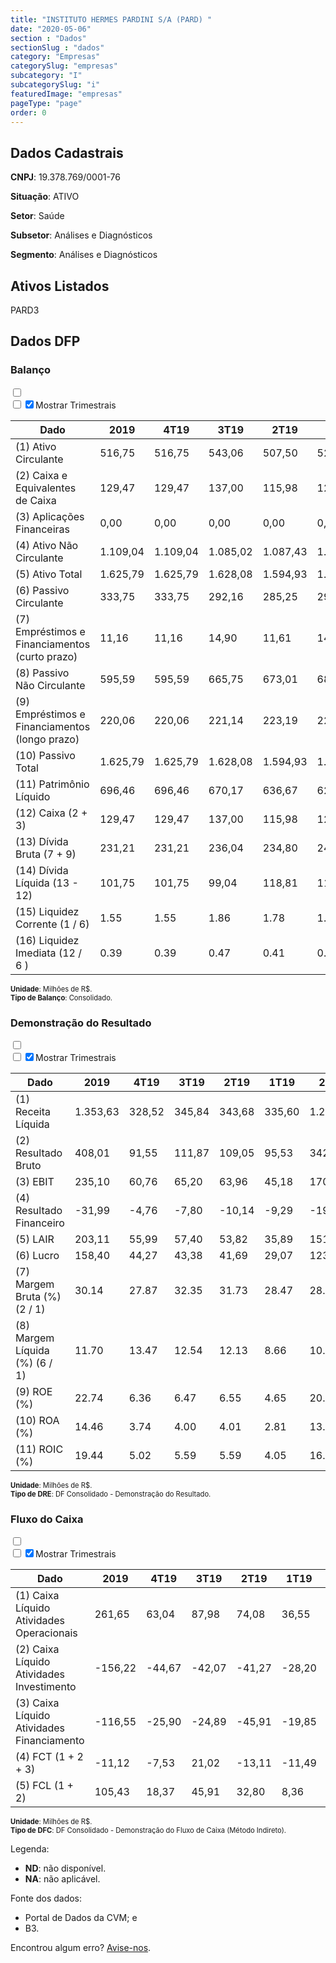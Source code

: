 ```yaml
---  
title: "INSTITUTO HERMES PARDINI S/A (PARD) "  
date: "2020-05-06"  
section : "Dados"  
sectionSlug : "dados"  
category: "Empresas"  
categorySlug: "empresas"  
subcategory: "I"  
subcategorySlug: "i"  
featuredImage: "empresas"  
pageType: "page"  
order: 0  
---
```



## Dados Cadastrais


**CNPJ**: 19.378.769/0001-76

**Situação**: ATIVO

**Setor**: Saúde

**Subsetor**: Análises e Diagnósticos

**Segmento**: Análises e Diagnósticos


## Ativos Listados


PARD3 


## Dados DFP

### Balanço
  
<input type='checkbox' class='toggleCommand' id='toggleBalanco' name='toggleBalanco'>  
<div class='filter-group-balanco'>  
<div class='check_button_balanco'>  
<label for='toggleBalanco'>  
<input type='checkbox' data-filter-col='trimBalanco'><input type='checkbox' data-filter-col='trimBalanco' checked><span>Mostrar Trimestrais</span>  
</label>  
</div>  
</div>  
<div class='overflow balancoTableWrapper'>  
<table class='balancoTable'>  
<thead>  
<tr>  
<th class='dataHeader fixedLeftColumn'>Dado</th>  
<th>2019</th>  
<th class='trimHeader' data-col='trimBalanco'>4T19</th>  
<th class='trimHeader' data-col='trimBalanco'>3T19</th>  
<th class='trimHeader' data-col='trimBalanco'>2T19</th>  
<th class='trimHeader' data-col='trimBalanco'>1T19</th>  
<th>2018</th>  
<th class='trimHeader' data-col='trimBalanco'>4T18</th>  
<th class='trimHeader' data-col='trimBalanco'>3T18</th>  
<th class='trimHeader' data-col='trimBalanco'>2T18</th>  
<th class='trimHeader' data-col='trimBalanco'>1T18</th>  
<th>2017</th>  
<th class='trimHeader' data-col='trimBalanco'>4T17</th>  
<th class='trimHeader' data-col='trimBalanco'>3T17</th>  
<th class='trimHeader' data-col='trimBalanco'>2T17</th>  
<th class='trimHeader' data-col='trimBalanco'>1T17</th>  
<th>2016</th>  
<th class='trimHeader' data-col='trimBalanco'>4T16</th>  
<th class='trimHeader' data-col='trimBalanco'>3T16</th>  
<th class='trimHeader' data-col='trimBalanco'>2T16</th>  
<th class='trimHeader' data-col='trimBalanco'>1T16</th>  
<th>2015</th>  
<th class='trimHeader' data-col='trimBalanco'>4T15</th>  
<th class='trimHeader' data-col='trimBalanco'>3T15</th>  
<th class='trimHeader' data-col='trimBalanco'>2T15</th>  
<th class='trimHeader' data-col='trimBalanco'>1T15</th>  
</tr>  
</thead>  
<tbody>  
<tr class='trContaAtivo'>  
<td class='leftAlignCell rowDescription fixedLeftColumn'>(1) Ativo Circulante</td>  
<td>516,75</td>  
<td data-col='trimBalanco' class='trimData'>516,75</td>  
<td data-col='trimBalanco' class='trimData'>543,06</td>  
<td data-col='trimBalanco' class='trimData'>507,50</td>  
<td data-col='trimBalanco' class='trimData'>522,00</td>  
<td>489,78</td>  
<td data-col='trimBalanco' class='trimData'>489,78</td>  
<td data-col='trimBalanco' class='trimData'>479,36</td>  
<td data-col='trimBalanco' class='trimData'>465,59</td>  
<td data-col='trimBalanco' class='trimData'>471,54</td>  
<td>479,15</td>  
<td data-col='trimBalanco' class='trimData'>479,15</td>  
<td data-col='trimBalanco' class='trimData'>518,89</td>  
<td data-col='trimBalanco' class='trimData'>485,13</td>  
<td data-col='trimBalanco' class='trimData'>635,94</td>  
<td>385,70</td>  
<td data-col='trimBalanco' class='trimData'>385,70</td>  
<td data-col='trimBalanco' class='trimData'>434,05</td>  
<td data-col='trimBalanco' class='trimData'>422,87</td>  
<td data-col='trimBalanco' class='trimData'>375,71</td>  
<td>361,62</td>  
<td data-col='trimBalanco' class='trimData'>361,62</td>  
<td data-col='trimBalanco' class='trimData'>361,62</td>  
<td data-col='trimBalanco' class='trimData'>361,62</td>  
<td data-col='trimBalanco' class='trimData'>361,62</td>  
</tr>  
<tr class='trContaAtivo'>  
<td class='leftAlignCell rowDescription fixedLeftColumn'>(2) Caixa e Equivalentes de Caixa</td>  
<td>129,47</td>  
<td data-col='trimBalanco' class='trimData'>129,47</td>  
<td data-col='trimBalanco' class='trimData'>137,00</td>  
<td data-col='trimBalanco' class='trimData'>115,98</td>  
<td data-col='trimBalanco' class='trimData'>129,09</td>  
<td>140,59</td>  
<td data-col='trimBalanco' class='trimData'>140,59</td>  
<td data-col='trimBalanco' class='trimData'>121,78</td>  
<td data-col='trimBalanco' class='trimData'>112,34</td>  
<td data-col='trimBalanco' class='trimData'>144,75</td>  
<td>159,86</td>  
<td data-col='trimBalanco' class='trimData'>159,86</td>  
<td data-col='trimBalanco' class='trimData'>224,54</td>  
<td data-col='trimBalanco' class='trimData'>203,67</td>  
<td data-col='trimBalanco' class='trimData'>363,11</td>  
<td>124,40</td>  
<td data-col='trimBalanco' class='trimData'>124,40</td>  
<td data-col='trimBalanco' class='trimData'>182,85</td>  
<td data-col='trimBalanco' class='trimData'>180,46</td>  
<td data-col='trimBalanco' class='trimData'>147,79</td>  
<td>188,70</td>  
<td data-col='trimBalanco' class='trimData'>188,70</td>  
<td data-col='trimBalanco' class='trimData'>188,70</td>  
<td data-col='trimBalanco' class='trimData'>188,70</td>  
<td data-col='trimBalanco' class='trimData'>188,70</td>  
</tr>  
<tr class='trContaAtivo'>  
<td class='leftAlignCell rowDescription fixedLeftColumn'>(3) Aplicações Financeiras</td>  
<td>0,00</td>  
<td data-col='trimBalanco' class='trimData'>0,00</td>  
<td data-col='trimBalanco' class='trimData'>0,00</td>  
<td data-col='trimBalanco' class='trimData'>0,00</td>  
<td data-col='trimBalanco' class='trimData'>0,00</td>  
<td>0,00</td>  
<td data-col='trimBalanco' class='trimData'>0,00</td>  
<td data-col='trimBalanco' class='trimData'>0,00</td>  
<td data-col='trimBalanco' class='trimData'>0,00</td>  
<td data-col='trimBalanco' class='trimData'>0,00</td>  
<td>0,00</td>  
<td data-col='trimBalanco' class='trimData'>0,00</td>  
<td data-col='trimBalanco' class='trimData'>0,00</td>  
<td data-col='trimBalanco' class='trimData'>0,00</td>  
<td data-col='trimBalanco' class='trimData'>0,00</td>  
<td>0,00</td>  
<td data-col='trimBalanco' class='trimData'>0,00</td>  
<td data-col='trimBalanco' class='trimData'>0,00</td>  
<td data-col='trimBalanco' class='trimData'>0,00</td>  
<td data-col='trimBalanco' class='trimData'>0,00</td>  
<td>0,00</td>  
<td data-col='trimBalanco' class='trimData'>0,00</td>  
<td data-col='trimBalanco' class='trimData'>0,00</td>  
<td data-col='trimBalanco' class='trimData'>0,00</td>  
<td data-col='trimBalanco' class='trimData'>0,00</td>  
</tr>  
<tr class='trContaAtivo'>  
<td class='leftAlignCell rowDescription fixedLeftColumn'>(4) Ativo Não Circulante</td>  
<td>1.109,04</td>  
<td data-col='trimBalanco' class='trimData'>1.109,04</td>  
<td data-col='trimBalanco' class='trimData'>1.085,02</td>  
<td data-col='trimBalanco' class='trimData'>1.087,43</td>  
<td data-col='trimBalanco' class='trimData'>1.085,78</td>  
<td>755,86</td>  
<td data-col='trimBalanco' class='trimData'>755,86</td>  
<td data-col='trimBalanco' class='trimData'>771,69</td>  
<td data-col='trimBalanco' class='trimData'>772,79</td>  
<td data-col='trimBalanco' class='trimData'>671,01</td>  
<td>664,98</td>  
<td data-col='trimBalanco' class='trimData'>664,98</td>  
<td data-col='trimBalanco' class='trimData'>618,93</td>  
<td data-col='trimBalanco' class='trimData'>633,76</td>  
<td data-col='trimBalanco' class='trimData'>628,31</td>  
<td>630,88</td>  
<td data-col='trimBalanco' class='trimData'>630,88</td>  
<td data-col='trimBalanco' class='trimData'>399,19</td>  
<td data-col='trimBalanco' class='trimData'>406,30</td>  
<td data-col='trimBalanco' class='trimData'>419,11</td>  
<td>435,67</td>  
<td data-col='trimBalanco' class='trimData'>435,67</td>  
<td data-col='trimBalanco' class='trimData'>435,67</td>  
<td data-col='trimBalanco' class='trimData'>435,67</td>  
<td data-col='trimBalanco' class='trimData'>435,67</td>  
</tr>  
<tr class='trContaAtivo'>  
<td class='leftAlignCell rowDescription fixedLeftColumn'>(5) Ativo Total</td>  
<td>1.625,79</td>  
<td data-col='trimBalanco' class='trimData'>1.625,79</td>  
<td data-col='trimBalanco' class='trimData'>1.628,08</td>  
<td data-col='trimBalanco' class='trimData'>1.594,93</td>  
<td data-col='trimBalanco' class='trimData'>1.607,79</td>  
<td>1.245,64</td>  
<td data-col='trimBalanco' class='trimData'>1.245,64</td>  
<td data-col='trimBalanco' class='trimData'>1.251,05</td>  
<td data-col='trimBalanco' class='trimData'>1.238,38</td>  
<td data-col='trimBalanco' class='trimData'>1.142,56</td>  
<td>1.144,13</td>  
<td data-col='trimBalanco' class='trimData'>1.144,13</td>  
<td data-col='trimBalanco' class='trimData'>1.137,82</td>  
<td data-col='trimBalanco' class='trimData'>1.118,90</td>  
<td data-col='trimBalanco' class='trimData'>1.264,25</td>  
<td>1.016,58</td>  
<td data-col='trimBalanco' class='trimData'>1.016,58</td>  
<td data-col='trimBalanco' class='trimData'>833,24</td>  
<td data-col='trimBalanco' class='trimData'>829,17</td>  
<td data-col='trimBalanco' class='trimData'>794,82</td>  
<td>797,29</td>  
<td data-col='trimBalanco' class='trimData'>797,29</td>  
<td data-col='trimBalanco' class='trimData'>797,29</td>  
<td data-col='trimBalanco' class='trimData'>797,29</td>  
<td data-col='trimBalanco' class='trimData'>797,29</td>  
</tr>  
<tr class='trContaPassivo'>  
<td class='leftAlignCell rowDescription fixedLeftColumn'>(6) Passivo Circulante</td>  
<td>333,75</td>  
<td data-col='trimBalanco' class='trimData'>333,75</td>  
<td data-col='trimBalanco' class='trimData'>292,16</td>  
<td data-col='trimBalanco' class='trimData'>285,25</td>  
<td data-col='trimBalanco' class='trimData'>296,74</td>  
<td>235,44</td>  
<td data-col='trimBalanco' class='trimData'>235,44</td>  
<td data-col='trimBalanco' class='trimData'>310,36</td>  
<td data-col='trimBalanco' class='trimData'>294,39</td>  
<td data-col='trimBalanco' class='trimData'>243,33</td>  
<td>239,39</td>  
<td data-col='trimBalanco' class='trimData'>239,39</td>  
<td data-col='trimBalanco' class='trimData'>212,60</td>  
<td data-col='trimBalanco' class='trimData'>204,22</td>  
<td data-col='trimBalanco' class='trimData'>223,03</td>  
<td>373,88</td>  
<td data-col='trimBalanco' class='trimData'>373,88</td>  
<td data-col='trimBalanco' class='trimData'>182,30</td>  
<td data-col='trimBalanco' class='trimData'>199,40</td>  
<td data-col='trimBalanco' class='trimData'>182,60</td>  
<td>186,86</td>  
<td data-col='trimBalanco' class='trimData'>186,86</td>  
<td data-col='trimBalanco' class='trimData'>186,86</td>  
<td data-col='trimBalanco' class='trimData'>186,86</td>  
<td data-col='trimBalanco' class='trimData'>186,86</td>  
</tr>  
<tr class='trContaPassivo'>  
<td class='leftAlignCell rowDescription fixedLeftColumn'>(7) Empréstimos e Financiamentos (curto prazo)</td>  
<td>11,16</td>  
<td data-col='trimBalanco' class='trimData'>11,16</td>  
<td data-col='trimBalanco' class='trimData'>14,90</td>  
<td data-col='trimBalanco' class='trimData'>11,61</td>  
<td data-col='trimBalanco' class='trimData'>14,29</td>  
<td>10,60</td>  
<td data-col='trimBalanco' class='trimData'>10,60</td>  
<td data-col='trimBalanco' class='trimData'>72,53</td>  
<td data-col='trimBalanco' class='trimData'>61,32</td>  
<td data-col='trimBalanco' class='trimData'>56,11</td>  
<td>42,31</td>  
<td data-col='trimBalanco' class='trimData'>42,31</td>  
<td data-col='trimBalanco' class='trimData'>36,65</td>  
<td data-col='trimBalanco' class='trimData'>37,61</td>  
<td data-col='trimBalanco' class='trimData'>38,21</td>  
<td>106,63</td>  
<td data-col='trimBalanco' class='trimData'>106,63</td>  
<td data-col='trimBalanco' class='trimData'>30,11</td>  
<td data-col='trimBalanco' class='trimData'>31,73</td>  
<td data-col='trimBalanco' class='trimData'>28,83</td>  
<td>33,96</td>  
<td data-col='trimBalanco' class='trimData'>33,96</td>  
<td data-col='trimBalanco' class='trimData'>33,96</td>  
<td data-col='trimBalanco' class='trimData'>33,96</td>  
<td data-col='trimBalanco' class='trimData'>33,96</td>  
</tr>  
<tr class='trContaPassivo'>  
<td class='leftAlignCell rowDescription fixedLeftColumn'>(8) Passivo Não Circulante</td>  
<td>595,59</td>  
<td data-col='trimBalanco' class='trimData'>595,59</td>  
<td data-col='trimBalanco' class='trimData'>665,75</td>  
<td data-col='trimBalanco' class='trimData'>673,01</td>  
<td data-col='trimBalanco' class='trimData'>686,06</td>  
<td>403,38</td>  
<td data-col='trimBalanco' class='trimData'>403,38</td>  
<td data-col='trimBalanco' class='trimData'>349,58</td>  
<td data-col='trimBalanco' class='trimData'>383,96</td>  
<td data-col='trimBalanco' class='trimData'>336,00</td>  
<td>367,15</td>  
<td data-col='trimBalanco' class='trimData'>367,15</td>  
<td data-col='trimBalanco' class='trimData'>380,49</td>  
<td data-col='trimBalanco' class='trimData'>400,34</td>  
<td data-col='trimBalanco' class='trimData'>424,34</td>  
<td>235,46</td>  
<td data-col='trimBalanco' class='trimData'>235,46</td>  
<td data-col='trimBalanco' class='trimData'>149,93</td>  
<td data-col='trimBalanco' class='trimData'>161,09</td>  
<td data-col='trimBalanco' class='trimData'>174,44</td>  
<td>193,35</td>  
<td data-col='trimBalanco' class='trimData'>193,35</td>  
<td data-col='trimBalanco' class='trimData'>193,35</td>  
<td data-col='trimBalanco' class='trimData'>193,35</td>  
<td data-col='trimBalanco' class='trimData'>193,35</td>  
</tr>  
<tr class='trContaPassivo'>  
<td class='leftAlignCell rowDescription fixedLeftColumn'>(9) Empréstimos e Financiamentos (longo prazo)</td>  
<td>220,06</td>  
<td data-col='trimBalanco' class='trimData'>220,06</td>  
<td data-col='trimBalanco' class='trimData'>221,14</td>  
<td data-col='trimBalanco' class='trimData'>223,19</td>  
<td data-col='trimBalanco' class='trimData'>226,03</td>  
<td>228,48</td>  
<td data-col='trimBalanco' class='trimData'>228,48</td>  
<td data-col='trimBalanco' class='trimData'>173,10</td>  
<td data-col='trimBalanco' class='trimData'>200,16</td>  
<td data-col='trimBalanco' class='trimData'>203,69</td>  
<td>237,07</td>  
<td data-col='trimBalanco' class='trimData'>237,07</td>  
<td data-col='trimBalanco' class='trimData'>239,37</td>  
<td data-col='trimBalanco' class='trimData'>257,79</td>  
<td data-col='trimBalanco' class='trimData'>264,20</td>  
<td>76,91</td>  
<td data-col='trimBalanco' class='trimData'>76,91</td>  
<td data-col='trimBalanco' class='trimData'>63,03</td>  
<td data-col='trimBalanco' class='trimData'>75,19</td>  
<td data-col='trimBalanco' class='trimData'>86,40</td>  
<td>107,61</td>  
<td data-col='trimBalanco' class='trimData'>107,61</td>  
<td data-col='trimBalanco' class='trimData'>107,61</td>  
<td data-col='trimBalanco' class='trimData'>107,61</td>  
<td data-col='trimBalanco' class='trimData'>107,61</td>  
</tr>  
<tr class='trContaPassivo'>  
<td class='leftAlignCell rowDescription fixedLeftColumn'>(10) Passivo Total</td>  
<td>1.625,79</td>  
<td data-col='trimBalanco' class='trimData'>1.625,79</td>  
<td data-col='trimBalanco' class='trimData'>1.628,08</td>  
<td data-col='trimBalanco' class='trimData'>1.594,93</td>  
<td data-col='trimBalanco' class='trimData'>1.607,79</td>  
<td>1.245,64</td>  
<td data-col='trimBalanco' class='trimData'>1.245,64</td>  
<td data-col='trimBalanco' class='trimData'>1.251,05</td>  
<td data-col='trimBalanco' class='trimData'>1.238,38</td>  
<td data-col='trimBalanco' class='trimData'>1.142,56</td>  
<td>1.144,13</td>  
<td data-col='trimBalanco' class='trimData'>1.144,13</td>  
<td data-col='trimBalanco' class='trimData'>1.137,82</td>  
<td data-col='trimBalanco' class='trimData'>1.118,90</td>  
<td data-col='trimBalanco' class='trimData'>1.264,25</td>  
<td>1.016,58</td>  
<td data-col='trimBalanco' class='trimData'>1.016,58</td>  
<td data-col='trimBalanco' class='trimData'>833,24</td>  
<td data-col='trimBalanco' class='trimData'>829,17</td>  
<td data-col='trimBalanco' class='trimData'>794,82</td>  
<td>797,29</td>  
<td data-col='trimBalanco' class='trimData'>797,29</td>  
<td data-col='trimBalanco' class='trimData'>797,29</td>  
<td data-col='trimBalanco' class='trimData'>797,29</td>  
<td data-col='trimBalanco' class='trimData'>797,29</td>  
</tr>  
<tr class='trContaPassivo'>  
<td class='leftAlignCell rowDescription fixedLeftColumn'>(11) Patrimônio Líquido</td>  
<td>696,46</td>  
<td data-col='trimBalanco' class='trimData'>696,46</td>  
<td data-col='trimBalanco' class='trimData'>670,17</td>  
<td data-col='trimBalanco' class='trimData'>636,67</td>  
<td data-col='trimBalanco' class='trimData'>624,99</td>  
<td>606,82</td>  
<td data-col='trimBalanco' class='trimData'>606,82</td>  
<td data-col='trimBalanco' class='trimData'>591,12</td>  
<td data-col='trimBalanco' class='trimData'>560,04</td>  
<td data-col='trimBalanco' class='trimData'>563,23</td>  
<td>537,60</td>  
<td data-col='trimBalanco' class='trimData'>537,60</td>  
<td data-col='trimBalanco' class='trimData'>544,73</td>  
<td data-col='trimBalanco' class='trimData'>514,34</td>  
<td data-col='trimBalanco' class='trimData'>616,88</td>  
<td>407,24</td>  
<td data-col='trimBalanco' class='trimData'>407,24</td>  
<td data-col='trimBalanco' class='trimData'>501,02</td>  
<td data-col='trimBalanco' class='trimData'>468,69</td>  
<td data-col='trimBalanco' class='trimData'>437,77</td>  
<td>417,08</td>  
<td data-col='trimBalanco' class='trimData'>417,08</td>  
<td data-col='trimBalanco' class='trimData'>417,08</td>  
<td data-col='trimBalanco' class='trimData'>417,08</td>  
<td data-col='trimBalanco' class='trimData'>417,08</td>  
</tr>  
<tr>  
<td class='leftAlignCell rowDescription fixedLeftColumn'>(12) Caixa (2 + 3)</td>  
<td class='positiveNumber'>129,47</td>  
<td class='positiveNumber trimData' data-col='trimBalanco'>129,47</td>  
<td class='positiveNumber trimData' data-col='trimBalanco'>137,00</td>  
<td class='positiveNumber trimData' data-col='trimBalanco'>115,98</td>  
<td class='positiveNumber trimData' data-col='trimBalanco'>129,09</td>  
<td class='positiveNumber'>140,59</td>  
<td class='positiveNumber trimData' data-col='trimBalanco'>140,59</td>  
<td class='positiveNumber trimData' data-col='trimBalanco'>121,78</td>  
<td class='positiveNumber trimData' data-col='trimBalanco'>112,34</td>  
<td class='positiveNumber trimData' data-col='trimBalanco'>144,75</td>  
<td class='positiveNumber'>159,86</td>  
<td class='positiveNumber trimData' data-col='trimBalanco'>159,86</td>  
<td class='positiveNumber trimData' data-col='trimBalanco'>224,54</td>  
<td class='positiveNumber trimData' data-col='trimBalanco'>203,67</td>  
<td class='positiveNumber trimData' data-col='trimBalanco'>363,11</td>  
<td class='positiveNumber'>124,40</td>  
<td class='positiveNumber trimData' data-col='trimBalanco'>124,40</td>  
<td class='positiveNumber trimData' data-col='trimBalanco'>182,85</td>  
<td class='positiveNumber trimData' data-col='trimBalanco'>180,46</td>  
<td class='positiveNumber trimData' data-col='trimBalanco'>147,79</td>  
<td class='positiveNumber'>188,70</td>  
<td class='positiveNumber trimData' data-col='trimBalanco'>188,70</td>  
<td class='positiveNumber trimData' data-col='trimBalanco'>188,70</td>  
<td class='positiveNumber trimData' data-col='trimBalanco'>188,70</td>  
<td class='positiveNumber trimData' data-col='trimBalanco'>188,70</td>  
</tr>  
<tr class='trDividaBruta'>  
<td class='leftAlignCell rowDescription fixedLeftColumn'>(13) Dívida Bruta (7 + 9)</td>  
<td class='negativeNumber'>231,21</td>  
<td class='negativeNumber trimData' data-col='trimBalanco'>231,21</td>  
<td class='negativeNumber trimData' data-col='trimBalanco'>236,04</td>  
<td class='negativeNumber trimData' data-col='trimBalanco'>234,80</td>  
<td class='negativeNumber trimData' data-col='trimBalanco'>240,32</td>  
<td class='negativeNumber'>239,08</td>  
<td class='negativeNumber trimData' data-col='trimBalanco'>239,08</td>  
<td class='negativeNumber trimData' data-col='trimBalanco'>245,63</td>  
<td class='negativeNumber trimData' data-col='trimBalanco'>261,49</td>  
<td class='negativeNumber trimData' data-col='trimBalanco'>259,80</td>  
<td class='negativeNumber'>279,38</td>  
<td class='negativeNumber trimData' data-col='trimBalanco'>279,38</td>  
<td class='negativeNumber trimData' data-col='trimBalanco'>276,03</td>  
<td class='negativeNumber trimData' data-col='trimBalanco'>295,39</td>  
<td class='negativeNumber trimData' data-col='trimBalanco'>302,41</td>  
<td class='negativeNumber'>183,54</td>  
<td class='negativeNumber trimData' data-col='trimBalanco'>183,54</td>  
<td class='negativeNumber trimData' data-col='trimBalanco'>93,14</td>  
<td class='negativeNumber trimData' data-col='trimBalanco'>106,93</td>  
<td class='negativeNumber trimData' data-col='trimBalanco'>115,23</td>  
<td class='negativeNumber'>141,57</td>  
<td class='negativeNumber trimData' data-col='trimBalanco'>141,57</td>  
<td class='negativeNumber trimData' data-col='trimBalanco'>141,57</td>  
<td class='negativeNumber trimData' data-col='trimBalanco'>141,57</td>  
<td class='negativeNumber trimData' data-col='trimBalanco'>141,57</td>  
</tr>  
<tr>  
<td class='leftAlignCell rowDescription fixedLeftColumn'>(14) Dívida Líquida  (13 - 12)</td>  
<td class='negativeNumber'>101,75</td>  
<td class='negativeNumber trimData' data-col='trimBalanco'>101,75</td>  
<td class='negativeNumber trimData' data-col='trimBalanco'>99,04</td>  
<td class='negativeNumber trimData' data-col='trimBalanco'>118,81</td>  
<td class='negativeNumber trimData' data-col='trimBalanco'>111,23</td>  
<td class='negativeNumber'>98,50</td>  
<td class='negativeNumber trimData' data-col='trimBalanco'>98,50</td>  
<td class='negativeNumber trimData' data-col='trimBalanco'>123,84</td>  
<td class='negativeNumber trimData' data-col='trimBalanco'>149,15</td>  
<td class='negativeNumber trimData' data-col='trimBalanco'>115,05</td>  
<td class='negativeNumber'>119,52</td>  
<td class='negativeNumber trimData' data-col='trimBalanco'>119,52</td>  
<td class='negativeNumber trimData' data-col='trimBalanco'>51,48</td>  
<td class='negativeNumber trimData' data-col='trimBalanco'>91,72</td>  
<td class='positiveNumber trimData' data-col='trimBalanco'>-60,69</td>  
<td class='negativeNumber'>59,13</td>  
<td class='negativeNumber trimData' data-col='trimBalanco'>59,13</td>  
<td class='positiveNumber trimData' data-col='trimBalanco'>-89,71</td>  
<td class='positiveNumber trimData' data-col='trimBalanco'>-73,53</td>  
<td class='positiveNumber trimData' data-col='trimBalanco'>-32,55</td>  
<td class='positiveNumber'>-47,13</td>  
<td class='positiveNumber trimData' data-col='trimBalanco'>-47,13</td>  
<td class='positiveNumber trimData' data-col='trimBalanco'>-47,13</td>  
<td class='positiveNumber trimData' data-col='trimBalanco'>-47,13</td>  
<td class='positiveNumber trimData' data-col='trimBalanco'>-47,13</td>  
</tr>  
<tr>  
<td class='leftAlignCell rowDescription fixedLeftColumn'>(15) Liquidez Corrente (1 / 6)</td>  
<td>1.55</td>  
<td data-col='trimBalanco' class='trimData'>1.55</td>  
<td data-col='trimBalanco' class='trimData'>1.86</td>  
<td data-col='trimBalanco' class='trimData'>1.78</td>  
<td data-col='trimBalanco' class='trimData'>1.76</td>  
<td>2.08</td>  
<td data-col='trimBalanco' class='trimData'>2.08</td>  
<td data-col='trimBalanco' class='trimData'>1.54</td>  
<td data-col='trimBalanco' class='trimData'>1.58</td>  
<td data-col='trimBalanco' class='trimData'>1.94</td>  
<td>2.00</td>  
<td data-col='trimBalanco' class='trimData'>2.00</td>  
<td data-col='trimBalanco' class='trimData'>2.44</td>  
<td data-col='trimBalanco' class='trimData'>2.38</td>  
<td data-col='trimBalanco' class='trimData'>2.85</td>  
<td>1.03</td>  
<td data-col='trimBalanco' class='trimData'>1.03</td>  
<td data-col='trimBalanco' class='trimData'>2.38</td>  
<td data-col='trimBalanco' class='trimData'>2.12</td>  
<td data-col='trimBalanco' class='trimData'>2.06</td>  
<td>1.94</td>  
<td data-col='trimBalanco' class='trimData'>1.94</td>  
<td data-col='trimBalanco' class='trimData'>1.94</td>  
<td data-col='trimBalanco' class='trimData'>1.94</td>  
<td data-col='trimBalanco' class='trimData'>1.94</td>  
</tr>  
<tr>  
<td class='leftAlignCell rowDescription fixedLeftColumn'>(16) Liquidez Imediata  (12 / 6 )</td>  
<td>0.39</td>  
<td data-col='trimBalanco' class='trimData'>0.39</td>  
<td data-col='trimBalanco' class='trimData'>0.47</td>  
<td data-col='trimBalanco' class='trimData'>0.41</td>  
<td data-col='trimBalanco' class='trimData'>0.44</td>  
<td>0.60</td>  
<td data-col='trimBalanco' class='trimData'>0.60</td>  
<td data-col='trimBalanco' class='trimData'>0.39</td>  
<td data-col='trimBalanco' class='trimData'>0.38</td>  
<td data-col='trimBalanco' class='trimData'>0.59</td>  
<td>0.67</td>  
<td data-col='trimBalanco' class='trimData'>0.67</td>  
<td data-col='trimBalanco' class='trimData'>1.06</td>  
<td data-col='trimBalanco' class='trimData'>1.00</td>  
<td data-col='trimBalanco' class='trimData'>1.63</td>  
<td>0.33</td>  
<td data-col='trimBalanco' class='trimData'>0.33</td>  
<td data-col='trimBalanco' class='trimData'>1.00</td>  
<td data-col='trimBalanco' class='trimData'>0.91</td>  
<td data-col='trimBalanco' class='trimData'>0.81</td>  
<td>1.01</td>  
<td data-col='trimBalanco' class='trimData'>1.01</td>  
<td data-col='trimBalanco' class='trimData'>1.01</td>  
<td data-col='trimBalanco' class='trimData'>1.01</td>  
<td data-col='trimBalanco' class='trimData'>1.01</td>  
</tr>  
</tbody>  
</table>  
</div>  
<p style='font-size:0.7rem; margin:0px;'><strong>Unidade</strong>: Milhões de R$.</p>  
<p style='font-size:0.7rem; margin:0px;'><strong>Tipo de Balanço</strong>: Consolidado.</p>


### Demonstração do Resultado
  
<input type='checkbox' class='toggleCommand' id='toggleDRE' name='toggleDRE'>  
<div class='filter-group-dre'>  
<div class='check_button_dre'>  
<label for='toggleDRE'>  
<input type='checkbox' data-filter-col='trimDRE'><input type='checkbox' data-filter-col='trimDRE' checked><span>Mostrar Trimestrais</span>  
</label>  
</div>  
</div>  
<div class='overflow balancoTableWrapper'>  
<table class='balancoTable'>  
<thead>  
<tr>  
<th class='dataHeader fixedLeftColumn'>Dado</th>  
<th>2019</th>  
<th class='trimHeader' data-col='trimDRE'>4T19</th>  
<th class='trimHeader' data-col='trimDRE'>3T19</th>  
<th class='trimHeader' data-col='trimDRE'>2T19</th>  
<th class='trimHeader' data-col='trimDRE'>1T19</th>  
<th>2018</th>  
<th class='trimHeader' data-col='trimDRE'>4T18</th>  
<th class='trimHeader' data-col='trimDRE'>3T18</th>  
<th class='trimHeader' data-col='trimDRE'>2T18</th>  
<th class='trimHeader' data-col='trimDRE'>1T18</th>  
<th>2017</th>  
<th class='trimHeader' data-col='trimDRE'>4T17</th>  
<th class='trimHeader' data-col='trimDRE'>3T17</th>  
<th class='trimHeader' data-col='trimDRE'>2T17</th>  
<th class='trimHeader' data-col='trimDRE'>1T17</th>  
<th>2016</th>  
<th class='trimHeader' data-col='trimDRE'>4T16</th>  
<th class='trimHeader' data-col='trimDRE'>3T16</th>  
<th class='trimHeader' data-col='trimDRE'>2T16</th>  
<th class='trimHeader' data-col='trimDRE'>1T16</th>  
<th>2015</th>  
<th class='trimHeader' data-col='trimDRE'>4T15</th>  
<th class='trimHeader' data-col='trimDRE'>3T15</th>  
<th class='trimHeader' data-col='trimDRE'>2T15</th>  
<th class='trimHeader' data-col='trimDRE'>1T15</th>  
</tr>  
</thead>  
<tbody>  
<tr class='trDRE'>  
<td class='leftAlignCell rowDescription fixedLeftColumn'>(1) Receita Líquida</td>  
<td>1.353,63</td>  
<td data-col='trimDRE' class='trimData' >328,52</td>  
<td data-col='trimDRE' class='trimData' >345,84</td>  
<td data-col='trimDRE' class='trimData' >343,68</td>  
<td data-col='trimDRE' class='trimData' >335,60</td>  
<td>1.204,71</td>  
<td data-col='trimDRE' class='trimData' >295,54</td>  
<td data-col='trimDRE' class='trimData' >316,10</td>  
<td data-col='trimDRE' class='trimData' >301,13</td>  
<td data-col='trimDRE' class='trimData' >291,95</td>  
<td>1.117,04</td>  
<td data-col='trimDRE' class='trimData' >272,66</td>  
<td data-col='trimDRE' class='trimData' >290,51</td>  
<td data-col='trimDRE' class='trimData' >286,44</td>  
<td data-col='trimDRE' class='trimData' >267,43</td>  
<td>899,41</td>  
<td data-col='trimDRE' class='trimData' >224,31</td>  
<td data-col='trimDRE' class='trimData' >234,80</td>  
<td data-col='trimDRE' class='trimData' >229,97</td>  
<td data-col='trimDRE' class='trimData' >210,34</td>  
<td>771,79</td>  
<td data-col='trimDRE' class='trimData' >771,79</td>  
<td data-col='trimDRE' class='trimData'>ND</td>  
<td data-col='trimDRE' class='trimData'>ND</td>  
<td data-col='trimDRE' class='trimData'>ND</td>  
</tr>  
<tr class='trDRE'>  
<td class='leftAlignCell rowDescription fixedLeftColumn'>(2) Resultado Bruto</td>  
<td class='positiveNumberGreen'>408,01</td>  
<td data-col='trimDRE' class='trimData positiveNumberGreen' >91,55</td>  
<td data-col='trimDRE' class='trimData positiveNumberGreen' >111,87</td>  
<td data-col='trimDRE' class='trimData positiveNumberGreen' >109,05</td>  
<td data-col='trimDRE' class='trimData positiveNumberGreen' >95,53</td>  
<td class='positiveNumberGreen'>342,03</td>  
<td data-col='trimDRE' class='trimData positiveNumberGreen' >77,18</td>  
<td data-col='trimDRE' class='trimData positiveNumberGreen' >93,38</td>  
<td data-col='trimDRE' class='trimData positiveNumberGreen' >83,14</td>  
<td data-col='trimDRE' class='trimData positiveNumberGreen' >88,33</td>  
<td class='positiveNumberGreen'>355,97</td>  
<td data-col='trimDRE' class='trimData positiveNumberGreen' >68,10</td>  
<td data-col='trimDRE' class='trimData positiveNumberGreen' >100,40</td>  
<td data-col='trimDRE' class='trimData positiveNumberGreen' >94,59</td>  
<td data-col='trimDRE' class='trimData positiveNumberGreen' >92,88</td>  
<td class='positiveNumberGreen'>294,44</td>  
<td data-col='trimDRE' class='trimData positiveNumberGreen' >68,35</td>  
<td data-col='trimDRE' class='trimData positiveNumberGreen' >79,84</td>  
<td data-col='trimDRE' class='trimData positiveNumberGreen' >74,78</td>  
<td data-col='trimDRE' class='trimData positiveNumberGreen' >71,46</td>  
<td class='positiveNumberGreen'>264,46</td>  
<td data-col='trimDRE' class='trimData positiveNumberGreen' >264,46</td>  
<td data-col='trimDRE' class='trimData'>ND</td>  
<td data-col='trimDRE' class='trimData'>ND</td>  
<td data-col='trimDRE' class='trimData'>ND</td>  
</tr>  
<tr class='trDRE'>  
<td class='leftAlignCell rowDescription fixedLeftColumn'>(3) EBIT</td>  
<td class='positiveNumberGreen'>235,10</td>  
<td data-col='trimDRE' class='trimData positiveNumberGreen' >60,76</td>  
<td data-col='trimDRE' class='trimData positiveNumberGreen' >65,20</td>  
<td data-col='trimDRE' class='trimData positiveNumberGreen' >63,96</td>  
<td data-col='trimDRE' class='trimData positiveNumberGreen' >45,18</td>  
<td class='positiveNumberGreen'>170,95</td>  
<td data-col='trimDRE' class='trimData positiveNumberGreen' >32,04</td>  
<td data-col='trimDRE' class='trimData positiveNumberGreen' >47,92</td>  
<td data-col='trimDRE' class='trimData positiveNumberGreen' >44,97</td>  
<td data-col='trimDRE' class='trimData positiveNumberGreen' >46,01</td>  
<td class='positiveNumberGreen'>192,16</td>  
<td data-col='trimDRE' class='trimData positiveNumberGreen' >34,45</td>  
<td data-col='trimDRE' class='trimData positiveNumberGreen' >55,56</td>  
<td data-col='trimDRE' class='trimData positiveNumberGreen' >50,51</td>  
<td data-col='trimDRE' class='trimData positiveNumberGreen' >51,63</td>  
<td class='positiveNumberGreen'>151,85</td>  
<td data-col='trimDRE' class='trimData positiveNumberGreen' >26,14</td>  
<td data-col='trimDRE' class='trimData positiveNumberGreen' >39,64</td>  
<td data-col='trimDRE' class='trimData positiveNumberGreen' >46,90</td>  
<td data-col='trimDRE' class='trimData positiveNumberGreen' >39,16</td>  
<td class='positiveNumberGreen'>142,88</td>  
<td data-col='trimDRE' class='trimData positiveNumberGreen' >142,88</td>  
<td data-col='trimDRE' class='trimData'>ND</td>  
<td data-col='trimDRE' class='trimData'>ND</td>  
<td data-col='trimDRE' class='trimData'>ND</td>  
</tr>  
<tr class='trDRE'>  
<td class='leftAlignCell rowDescription fixedLeftColumn'>(4) Resultado Financeiro</td>  
<td class='negativeNumber'>-31,99</td>  
<td data-col='trimDRE' class='trimData negativeNumber' >-4,76</td>  
<td data-col='trimDRE' class='trimData negativeNumber' >-7,80</td>  
<td data-col='trimDRE' class='trimData negativeNumber' >-10,14</td>  
<td data-col='trimDRE' class='trimData negativeNumber' >-9,29</td>  
<td class='negativeNumber'>-19,75</td>  
<td data-col='trimDRE' class='trimData negativeNumber' >-5,79</td>  
<td data-col='trimDRE' class='trimData negativeNumber' >-3,21</td>  
<td data-col='trimDRE' class='trimData negativeNumber' >-5,78</td>  
<td data-col='trimDRE' class='trimData negativeNumber' >-4,97</td>  
<td class='negativeNumber'>-17,94</td>  
<td data-col='trimDRE' class='trimData negativeNumber' >-2,50</td>  
<td data-col='trimDRE' class='trimData negativeNumber' >-2,16</td>  
<td data-col='trimDRE' class='trimData negativeNumber' >-8,80</td>  
<td data-col='trimDRE' class='trimData negativeNumber' >-4,47</td>  
<td class='positiveNumberGreen'>4,90</td>  
<td data-col='trimDRE' class='trimData positiveNumberGreen' >5,81</td>  
<td data-col='trimDRE' class='trimData positiveNumberGreen' >7,89</td>  
<td data-col='trimDRE' class='trimData positiveNumberGreen' >0,08</td>  
<td data-col='trimDRE' class='trimData negativeNumber' >-8,88</td>  
<td class='negativeNumber'>-14,28</td>  
<td data-col='trimDRE' class='trimData negativeNumber' >-14,28</td>  
<td data-col='trimDRE' class='trimData'>ND</td>  
<td data-col='trimDRE' class='trimData'>ND</td>  
<td data-col='trimDRE' class='trimData'>ND</td>  
</tr>  
<tr class='trDRE'>  
<td class='leftAlignCell rowDescription fixedLeftColumn'>(5) LAIR</td>  
<td class='positiveNumberGreen'>203,11</td>  
<td data-col='trimDRE' class='trimData positiveNumberGreen' >55,99</td>  
<td data-col='trimDRE' class='trimData positiveNumberGreen' >57,40</td>  
<td data-col='trimDRE' class='trimData positiveNumberGreen' >53,82</td>  
<td data-col='trimDRE' class='trimData positiveNumberGreen' >35,89</td>  
<td class='positiveNumberGreen'>151,20</td>  
<td data-col='trimDRE' class='trimData positiveNumberGreen' >26,25</td>  
<td data-col='trimDRE' class='trimData positiveNumberGreen' >44,72</td>  
<td data-col='trimDRE' class='trimData positiveNumberGreen' >39,19</td>  
<td data-col='trimDRE' class='trimData positiveNumberGreen' >41,05</td>  
<td class='positiveNumberGreen'>174,22</td>  
<td data-col='trimDRE' class='trimData positiveNumberGreen' >31,95</td>  
<td data-col='trimDRE' class='trimData positiveNumberGreen' >53,40</td>  
<td data-col='trimDRE' class='trimData positiveNumberGreen' >41,71</td>  
<td data-col='trimDRE' class='trimData positiveNumberGreen' >47,16</td>  
<td class='positiveNumberGreen'>156,75</td>  
<td data-col='trimDRE' class='trimData positiveNumberGreen' >31,95</td>  
<td data-col='trimDRE' class='trimData positiveNumberGreen' >47,54</td>  
<td data-col='trimDRE' class='trimData positiveNumberGreen' >46,98</td>  
<td data-col='trimDRE' class='trimData positiveNumberGreen' >30,29</td>  
<td class='positiveNumberGreen'>128,60</td>  
<td data-col='trimDRE' class='trimData positiveNumberGreen' >128,60</td>  
<td data-col='trimDRE' class='trimData'>ND</td>  
<td data-col='trimDRE' class='trimData'>ND</td>  
<td data-col='trimDRE' class='trimData'>ND</td>  
</tr>  
<tr class='trDRE'>  
<td class='leftAlignCell rowDescription fixedLeftColumn'>(6) Lucro</td>  
<td class='positiveNumberGreen'>158,40</td>  
<td data-col='trimDRE' class='trimData positiveNumberGreen' >44,27</td>  
<td data-col='trimDRE' class='trimData positiveNumberGreen' >43,38</td>  
<td data-col='trimDRE' class='trimData positiveNumberGreen' >41,69</td>  
<td data-col='trimDRE' class='trimData positiveNumberGreen' >29,07</td>  
<td class='positiveNumberGreen'>123,35</td>  
<td data-col='trimDRE' class='trimData positiveNumberGreen' >26,45</td>  
<td data-col='trimDRE' class='trimData positiveNumberGreen' >34,14</td>  
<td data-col='trimDRE' class='trimData positiveNumberGreen' >33,18</td>  
<td data-col='trimDRE' class='trimData positiveNumberGreen' >29,58</td>  
<td class='positiveNumberGreen'>129,67</td>  
<td data-col='trimDRE' class='trimData positiveNumberGreen' >29,42</td>  
<td data-col='trimDRE' class='trimData positiveNumberGreen' >37,32</td>  
<td data-col='trimDRE' class='trimData positiveNumberGreen' >31,65</td>  
<td data-col='trimDRE' class='trimData positiveNumberGreen' >31,28</td>  
<td class='positiveNumberGreen'>102,94</td>  
<td data-col='trimDRE' class='trimData positiveNumberGreen' >19,01</td>  
<td data-col='trimDRE' class='trimData positiveNumberGreen' >32,34</td>  
<td data-col='trimDRE' class='trimData positiveNumberGreen' >30,92</td>  
<td data-col='trimDRE' class='trimData positiveNumberGreen' >20,69</td>  
<td class='positiveNumberGreen'>84,20</td>  
<td data-col='trimDRE' class='trimData positiveNumberGreen' >84,20</td>  
<td data-col='trimDRE' class='trimData'>ND</td>  
<td data-col='trimDRE' class='trimData'>ND</td>  
<td data-col='trimDRE' class='trimData'>ND</td>  
</tr>  
<tr class='trDREMargem'>  
<td class='leftAlignCell rowDescription fixedLeftColumn'>(7) Margem Bruta (%) (2 / 1)</td>  
<td>30.14</td>  
<td data-col='trimDRE' class='trimData'>27.87</td>  
<td data-col='trimDRE' class='trimData'>32.35</td>  
<td data-col='trimDRE' class='trimData'>31.73</td>  
<td data-col='trimDRE' class='trimData'>28.47</td>  
<td>28.39</td>  
<td data-col='trimDRE' class='trimData'>26.11</td>  
<td data-col='trimDRE' class='trimData'>29.54</td>  
<td data-col='trimDRE' class='trimData'>27.61</td>  
<td data-col='trimDRE' class='trimData'>30.25</td>  
<td>31.87</td>  
<td data-col='trimDRE' class='trimData'>24.98</td>  
<td data-col='trimDRE' class='trimData'>34.56</td>  
<td data-col='trimDRE' class='trimData'>33.02</td>  
<td data-col='trimDRE' class='trimData'>34.73</td>  
<td>32.74</td>  
<td data-col='trimDRE' class='trimData'>30.47</td>  
<td data-col='trimDRE' class='trimData'>34.00</td>  
<td data-col='trimDRE' class='trimData'>32.52</td>  
<td data-col='trimDRE' class='trimData'>33.98</td>  
<td>34.27</td>  
<td data-col='trimDRE' class='trimData'>34.27</td>  
<td data-col='trimDRE' class='trimData'>ND</td>  
<td data-col='trimDRE' class='trimData'>ND</td>  
<td data-col='trimDRE' class='trimData'>ND</td>  
</tr>  
<tr class='trDREMargem'>  
<td class='leftAlignCell rowDescription fixedLeftColumn'>(8) Margem Líquida (%) (6 / 1)</td>  
<td>11.70</td>  
<td data-col='trimDRE' class='trimData'>13.47</td>  
<td data-col='trimDRE' class='trimData'>12.54</td>  
<td data-col='trimDRE' class='trimData'>12.13</td>  
<td data-col='trimDRE' class='trimData'>8.66</td>  
<td>10.24</td>  
<td data-col='trimDRE' class='trimData'>8.95</td>  
<td data-col='trimDRE' class='trimData'>10.80</td>  
<td data-col='trimDRE' class='trimData'>11.02</td>  
<td data-col='trimDRE' class='trimData'>10.13</td>  
<td>11.61</td>  
<td data-col='trimDRE' class='trimData'>10.79</td>  
<td data-col='trimDRE' class='trimData'>12.85</td>  
<td data-col='trimDRE' class='trimData'>11.05</td>  
<td data-col='trimDRE' class='trimData'>11.70</td>  
<td>11.45</td>  
<td data-col='trimDRE' class='trimData'>8.47</td>  
<td data-col='trimDRE' class='trimData'>13.77</td>  
<td data-col='trimDRE' class='trimData'>13.44</td>  
<td data-col='trimDRE' class='trimData'>9.84</td>  
<td>10.91</td>  
<td data-col='trimDRE' class='trimData'>10.91</td>  
<td data-col='trimDRE' class='trimData'>ND</td>  
<td data-col='trimDRE' class='trimData'>ND</td>  
<td data-col='trimDRE' class='trimData'>ND</td>  
</tr>  
<tr>  
<td class='leftAlignCell rowDescription fixedLeftColumn'>(9) ROE (%)</td>  
<td>22.74</td>  
<td data-col='trimDRE' class='trimData'>6.36</td>  
<td data-col='trimDRE' class='trimData'>6.47</td>  
<td data-col='trimDRE' class='trimData'>6.55</td>  
<td data-col='trimDRE' class='trimData'>4.65</td>  
<td>20.33</td>  
<td data-col='trimDRE' class='trimData'>4.36</td>  
<td data-col='trimDRE' class='trimData'>5.78</td>  
<td data-col='trimDRE' class='trimData'>5.92</td>  
<td data-col='trimDRE' class='trimData'>5.25</td>  
<td>24.12</td>  
<td data-col='trimDRE' class='trimData'>5.47</td>  
<td data-col='trimDRE' class='trimData'>6.85</td>  
<td data-col='trimDRE' class='trimData'>6.15</td>  
<td data-col='trimDRE' class='trimData'>5.07</td>  
<td>25.28</td>  
<td data-col='trimDRE' class='trimData'>4.67</td>  
<td data-col='trimDRE' class='trimData'>6.45</td>  
<td data-col='trimDRE' class='trimData'>6.60</td>  
<td data-col='trimDRE' class='trimData'>4.73</td>  
<td>20.19</td>  
<td data-col='trimDRE' class='trimData'>20.19</td>  
<td data-col='trimDRE' class='trimData'>ND</td>  
<td data-col='trimDRE' class='trimData'>ND</td>  
<td data-col='trimDRE' class='trimData'>ND</td>  
</tr>  
<tr>  
<td class='leftAlignCell rowDescription fixedLeftColumn'>(10) ROA (%)</td>  
<td>14.46</td>  
<td data-col='trimDRE' class='trimData'>3.74</td>  
<td data-col='trimDRE' class='trimData'>4.00</td>  
<td data-col='trimDRE' class='trimData'>4.01</td>  
<td data-col='trimDRE' class='trimData'>2.81</td>  
<td>13.72</td>  
<td data-col='trimDRE' class='trimData'>2.57</td>  
<td data-col='trimDRE' class='trimData'>3.83</td>  
<td data-col='trimDRE' class='trimData'>3.63</td>  
<td data-col='trimDRE' class='trimData'>4.03</td>  
<td>16.80</td>  
<td data-col='trimDRE' class='trimData'>3.01</td>  
<td data-col='trimDRE' class='trimData'>4.88</td>  
<td data-col='trimDRE' class='trimData'>4.51</td>  
<td data-col='trimDRE' class='trimData'>4.08</td>  
<td>14.94</td>  
<td data-col='trimDRE' class='trimData'>2.57</td>  
<td data-col='trimDRE' class='trimData'>4.76</td>  
<td data-col='trimDRE' class='trimData'>5.66</td>  
<td data-col='trimDRE' class='trimData'>4.93</td>  
<td>17.92</td>  
<td data-col='trimDRE' class='trimData'>17.92</td>  
<td data-col='trimDRE' class='trimData'>ND</td>  
<td data-col='trimDRE' class='trimData'>ND</td>  
<td data-col='trimDRE' class='trimData'>ND</td>  
</tr>  
<tr>  
<td class='leftAlignCell rowDescription fixedLeftColumn'>(11) ROIC (%)</td>  
<td>19.44</td>  
<td data-col='trimDRE' class='trimData'>5.02</td>  
<td data-col='trimDRE' class='trimData'>5.59</td>  
<td data-col='trimDRE' class='trimData'>5.59</td>  
<td data-col='trimDRE' class='trimData'>4.05</td>  
<td>16.00</td>  
<td data-col='trimDRE' class='trimData'>3.00</td>  
<td data-col='trimDRE' class='trimData'>4.42</td>  
<td data-col='trimDRE' class='trimData'>4.19</td>  
<td data-col='trimDRE' class='trimData'>4.48</td>  
<td>19.30</td>  
<td data-col='trimDRE' class='trimData'>3.46</td>  
<td data-col='trimDRE' class='trimData'>6.15</td>  
<td data-col='trimDRE' class='trimData'>5.50</td>  
<td data-col='trimDRE' class='trimData'>6.13</td>  
<td>21.49</td>  
<td data-col='trimDRE' class='trimData'>3.70</td>  
<td data-col='trimDRE' class='trimData'>6.36</td>  
<td data-col='trimDRE' class='trimData'>7.83</td>  
<td data-col='trimDRE' class='trimData'>6.38</td>  
<td>25.49</td>  
<td data-col='trimDRE' class='trimData'>25.49</td>  
<td data-col='trimDRE' class='trimData'>ND</td>  
<td data-col='trimDRE' class='trimData'>ND</td>  
<td data-col='trimDRE' class='trimData'>ND</td>  
</tr>  
</tbody>  
</table>  
</div>  
<p style='font-size:0.7rem; margin:0px;'><strong>Unidade</strong>: Milhões de R$.</p>  
<p style='font-size:0.7rem; margin:0px;'><strong>Tipo de DRE</strong>: DF Consolidado - Demonstração do Resultado.</p>


### Fluxo do Caixa
  
<input type='checkbox' class='toggleCommand' id='toggleDFC' name='toggleDFC'>  
<div class='filter-group-dfc'>  
<div class='check_button_dfc'>  
<label for='toggleDFC'>  
<input type='checkbox' data-filter-col='trimDFC'><input type='checkbox' data-filter-col='trimDFC' checked><span>Mostrar Trimestrais</span>  
</label>  
</div>  
</div>  
<div class='overflow balancoTableWrapper'>  
<table class='balancoTable'>  
<thead>  
<tr>  
<th class='dataHeader fixedLeftColumn'>Dado</th>  
<th>2019</th>  
<th class='trimHeader' data-col='trimDFC'>4T19</th>  
<th class='trimHeader' data-col='trimDFC'>3T19</th>  
<th class='trimHeader' data-col='trimDFC'>2T19</th>  
<th class='trimHeader' data-col='trimDFC'>1T19</th>  
<th>2018</th>  
<th class='trimHeader' data-col='trimDFC'>4T18</th>  
<th class='trimHeader' data-col='trimDFC'>3T18</th>  
<th class='trimHeader' data-col='trimDFC'>2T18</th>  
<th class='trimHeader' data-col='trimDFC'>1T18</th>  
<th>2017</th>  
<th class='trimHeader' data-col='trimDFC'>4T17</th>  
<th class='trimHeader' data-col='trimDFC'>3T17</th>  
<th class='trimHeader' data-col='trimDFC'>2T17</th>  
<th class='trimHeader' data-col='trimDFC'>1T17</th>  
<th>2016</th>  
<th class='trimHeader' data-col='trimDFC'>4T16</th>  
<th class='trimHeader' data-col='trimDFC'>3T16</th>  
<th class='trimHeader' data-col='trimDFC'>2T16</th>  
<th class='trimHeader' data-col='trimDFC'>1T16</th>  
<th>2015</th>  
<th class='trimHeader' data-col='trimDFC'>4T15</th>  
<th class='trimHeader' data-col='trimDFC'>3T15</th>  
<th class='trimHeader' data-col='trimDFC'>2T15</th>  
<th class='trimHeader' data-col='trimDFC'>1T15</th>  
</tr>  
</thead>  
<tbody>  
<tr class='trDFC'>  
<td class='leftAlignCell rowDescription fixedLeftColumn'>(1) Caixa Líquido Atividades Operacionais</td>  
<td>261,65</td>  
<td data-col='trimDFC' class='trimData' >63,04</td>  
<td data-col='trimDFC' class='trimData' >87,98</td>  
<td data-col='trimDFC' class='trimData' >74,08</td>  
<td data-col='trimDFC' class='trimData' >36,55</td>  
<td>166,40</td>  
<td data-col='trimDFC' class='trimData' >58,72</td>  
<td data-col='trimDFC' class='trimData' >46,45</td>  
<td data-col='trimDFC' class='trimData' >45,39</td>  
<td data-col='trimDFC' class='trimData' >15,83</td>  
<td>141,57</td>  
<td data-col='trimDFC' class='trimData' >43,26</td>  
<td data-col='trimDFC' class='trimData' >40,82</td>  
<td data-col='trimDFC' class='trimData' >48,67</td>  
<td data-col='trimDFC' class='trimData' >8,82</td>  
<td>102,84</td>  
<td data-col='trimDFC' class='trimData' >43,75</td>  
<td data-col='trimDFC' class='trimData' >40,69</td>  
<td data-col='trimDFC' class='trimData' >42,39</td>  
<td data-col='trimDFC' class='trimData' >-23,98</td>  
<td>120,88</td>  
<td data-col='trimDFC' class='trimData' >67,62</td>  
<td data-col='trimDFC' class='trimData' >40,52</td>  
<td data-col='trimDFC' class='trimData' >35,16</td>  
<td data-col='trimDFC' class='trimData' >-22,41</td>  
</tr>  
<tr class='trDFC'>  
<td class='leftAlignCell rowDescription fixedLeftColumn'>(2) Caixa Líquido Atividades Investimento</td>  
<td>-156,22</td>  
<td data-col='trimDFC' class='trimData' >-44,67</td>  
<td data-col='trimDFC' class='trimData' >-42,07</td>  
<td data-col='trimDFC' class='trimData' >-41,27</td>  
<td data-col='trimDFC' class='trimData' >-28,20</td>  
<td>-84,83</td>  
<td data-col='trimDFC' class='trimData' >-13,04</td>  
<td data-col='trimDFC' class='trimData' >-18,57</td>  
<td data-col='trimDFC' class='trimData' >-38,97</td>  
<td data-col='trimDFC' class='trimData' >-14,27</td>  
<td>-112,06</td>  
<td data-col='trimDFC' class='trimData' >-65,81</td>  
<td data-col='trimDFC' class='trimData' >-9,19</td>  
<td data-col='trimDFC' class='trimData' >-26,25</td>  
<td data-col='trimDFC' class='trimData' >-10,81</td>  
<td>-175,04</td>  
<td data-col='trimDFC' class='trimData' >-156,93</td>  
<td data-col='trimDFC' class='trimData' >-9,13</td>  
<td data-col='trimDFC' class='trimData' >-4,19</td>  
<td data-col='trimDFC' class='trimData' >-4,78</td>  
<td>-62,99</td>  
<td data-col='trimDFC' class='trimData' >-19,60</td>  
<td data-col='trimDFC' class='trimData' >-18,01</td>  
<td data-col='trimDFC' class='trimData' >-13,02</td>  
<td data-col='trimDFC' class='trimData' >-12,37</td>  
</tr>  
<tr class='trDFC'>  
<td class='leftAlignCell rowDescription fixedLeftColumn'>(3) Caixa Líquido Atividades Financiamento</td>  
<td>-116,55</td>  
<td data-col='trimDFC' class='trimData' >-25,90</td>  
<td data-col='trimDFC' class='trimData' >-24,89</td>  
<td data-col='trimDFC' class='trimData' >-45,91</td>  
<td data-col='trimDFC' class='trimData' >-19,85</td>  
<td>-100,83</td>  
<td data-col='trimDFC' class='trimData' >-26,88</td>  
<td data-col='trimDFC' class='trimData' >-18,44</td>  
<td data-col='trimDFC' class='trimData' >-38,84</td>  
<td data-col='trimDFC' class='trimData' >-16,67</td>  
<td>5,94</td>  
<td data-col='trimDFC' class='trimData' >-42,14</td>  
<td data-col='trimDFC' class='trimData' >-10,75</td>  
<td data-col='trimDFC' class='trimData' >-181,86</td>  
<td data-col='trimDFC' class='trimData' >240,69</td>  
<td>7,90</td>  
<td data-col='trimDFC' class='trimData' >54,74</td>  
<td data-col='trimDFC' class='trimData' >-29,17</td>  
<td data-col='trimDFC' class='trimData' >-5,52</td>  
<td data-col='trimDFC' class='trimData' >-12,15</td>  
<td>-39,86</td>  
<td data-col='trimDFC' class='trimData' >-3,88</td>  
<td data-col='trimDFC' class='trimData' >-9,81</td>  
<td data-col='trimDFC' class='trimData' >-21,01</td>  
<td data-col='trimDFC' class='trimData' >-5,16</td>  
</tr>  
<tr>  
<td class='leftAlignCell rowDescription fixedLeftColumn'>(4) FCT (1 + 2 + 3)</td>  
<td class='negativeNumber'>-11,12</td>  
<td data-col='trimDFC' class='trimData negativeNumber'>-7,53</td>  
<td data-col='trimDFC' class='trimData positiveNumber'>21,02</td>  
<td data-col='trimDFC' class='trimData negativeNumber'>-13,11</td>  
<td data-col='trimDFC' class='trimData negativeNumber'>-11,49</td>  
<td class='negativeNumber'>-19,27</td>  
<td data-col='trimDFC' class='trimData positiveNumber'>18,80</td>  
<td data-col='trimDFC' class='trimData positiveNumber'>9,44</td>  
<td data-col='trimDFC' class='trimData negativeNumber'>-32,41</td>  
<td data-col='trimDFC' class='trimData negativeNumber'>-15,11</td>  
<td class='positiveNumber'>35,45</td>  
<td data-col='trimDFC' class='trimData negativeNumber'>-64,69</td>  
<td data-col='trimDFC' class='trimData positiveNumber'>20,87</td>  
<td data-col='trimDFC' class='trimData negativeNumber'>-159,44</td>  
<td data-col='trimDFC' class='trimData positiveNumber'>238,71</td>  
<td class='negativeNumber'>-64,30</td>  
<td data-col='trimDFC' class='trimData negativeNumber'>-58,45</td>  
<td data-col='trimDFC' class='trimData positiveNumber'>2,39</td>  
<td data-col='trimDFC' class='trimData positiveNumber'>32,67</td>  
<td data-col='trimDFC' class='trimData negativeNumber'>-40,91</td>  
<td class='positiveNumber'>18,03</td>  
<td data-col='trimDFC' class='trimData positiveNumber'>44,14</td>  
<td data-col='trimDFC' class='trimData positiveNumber'>12,70</td>  
<td data-col='trimDFC' class='trimData positiveNumber'>1,13</td>  
<td data-col='trimDFC' class='trimData negativeNumber'>-39,94</td>  
</tr>  
<tr>  
<td class='leftAlignCell rowDescription fixedLeftColumn'>(5) FCL (1 + 2)</td>  
<td class='positiveNumber'>105,43</td>  
<td data-col='trimDFC' class='trimData positiveNumber'>18,37</td>  
<td data-col='trimDFC' class='trimData positiveNumber'>45,91</td>  
<td data-col='trimDFC' class='trimData positiveNumber'>32,80</td>  
<td data-col='trimDFC' class='trimData positiveNumber'>8,36</td>  
<td class='positiveNumber'>81,56</td>  
<td data-col='trimDFC' class='trimData positiveNumber'>45,68</td>  
<td data-col='trimDFC' class='trimData positiveNumber'>27,89</td>  
<td data-col='trimDFC' class='trimData positiveNumber'>6,42</td>  
<td data-col='trimDFC' class='trimData positiveNumber'>1,56</td>  
<td class='positiveNumber'>29,52</td>  
<td data-col='trimDFC' class='trimData negativeNumber'>-22,55</td>  
<td data-col='trimDFC' class='trimData positiveNumber'>31,63</td>  
<td data-col='trimDFC' class='trimData positiveNumber'>22,42</td>  
<td data-col='trimDFC' class='trimData negativeNumber'>-1,99</td>  
<td class='negativeNumber'>-72,20</td>  
<td data-col='trimDFC' class='trimData negativeNumber'>-113,19</td>  
<td data-col='trimDFC' class='trimData positiveNumber'>31,56</td>  
<td data-col='trimDFC' class='trimData positiveNumber'>38,20</td>  
<td data-col='trimDFC' class='trimData negativeNumber'>-28,76</td>  
<td class='positiveNumber'>57,89</td>  
<td data-col='trimDFC' class='trimData positiveNumber'>48,02</td>  
<td data-col='trimDFC' class='trimData positiveNumber'>22,51</td>  
<td data-col='trimDFC' class='trimData positiveNumber'>22,14</td>  
<td data-col='trimDFC' class='trimData negativeNumber'>-34,78</td>  
</tr>  
</tbody>  
</table>  
</div>  
<p style='font-size:0.7rem; margin:0px;'><strong>Unidade</strong>: Milhões de R$.</p>  
<p style='font-size:0.7rem; margin:0px;'><strong>Tipo de DFC</strong>: DF Consolidado - Demonstração do Fluxo de Caixa (Método Indireto).</p>

  
<div class='referencias'>

Legenda:  
- **ND**: não disponível.  
- **NA**: não aplicável.

Fonte dos dados:  
- Portal de Dados da CVM; e  
- B3.

Encontrou algum erro? [Avise-nos](/contato).  
</div>